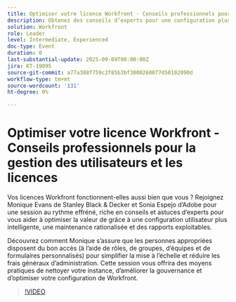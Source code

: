 ```yaml
---
title: Optimiser votre licence Workfront - Conseils professionnels pour la gestion des utilisateurs et les licences
description: Obtenez des conseils d’experts pour une configuration plus intelligente des utilisateurs de Workfront, une gestion des licences rationalisée et une gouvernance améliorée afin d’optimiser la valeur et l’efficacité.
solution: Workfront
role: Leader
level: Intermediate, Experienced
doc-type: Event
duration: 0
last-substantial-update: 2025-09-09T00:00:00Z
jira: KT-19095
source-git-commit: a77a388f759c2f85b3bf3000260077d50102090d
workflow-type: tm+mt
source-wordcount: '131'
ht-degree: 0%

---
```



# Optimiser votre licence Workfront - Conseils professionnels pour la gestion des utilisateurs et les licences

Vos licences Workfront fonctionnent-elles aussi bien que vous ? Rejoignez Monique Evans de Stanley Black &amp; Decker et Sonia Espejo d’Adobe pour une session au rythme effréné, riche en conseils et astuces d’experts pour vous aider à optimiser la valeur de grâce à une configuration utilisateur plus intelligente, une maintenance rationalisée et des rapports exploitables.

Découvrez comment Monique s’assure que les personnes appropriées disposent du bon accès (à l’aide de rôles, de groupes, d’équipes et de formulaires personnalisés) pour simplifier la mise à l’échelle et réduire les frais généraux d’administration. Cette session vous offrira des moyens pratiques de nettoyer votre instance, d’améliorer la gouvernance et d’optimiser votre configuration de Workfront.

>[!VIDEO](https://video.tv.adobe.com/v/3473945/?learn=on&enablevpops)

